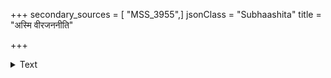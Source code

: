 +++
secondary_sources = [ "MSS_3955",]
jsonClass = "Subhaashita"
title = "अस्मि वीरजननीति"

+++

<details><summary>Text</summary>

अस्मि वीरजननीति जनन्याम् अस्मि वीररमणीति रमण्याम्।  
संमदं व्यदधदुत्सुकचेतास् तारतूर्यतरलश्चलितोऽन्यः॥
</details>
